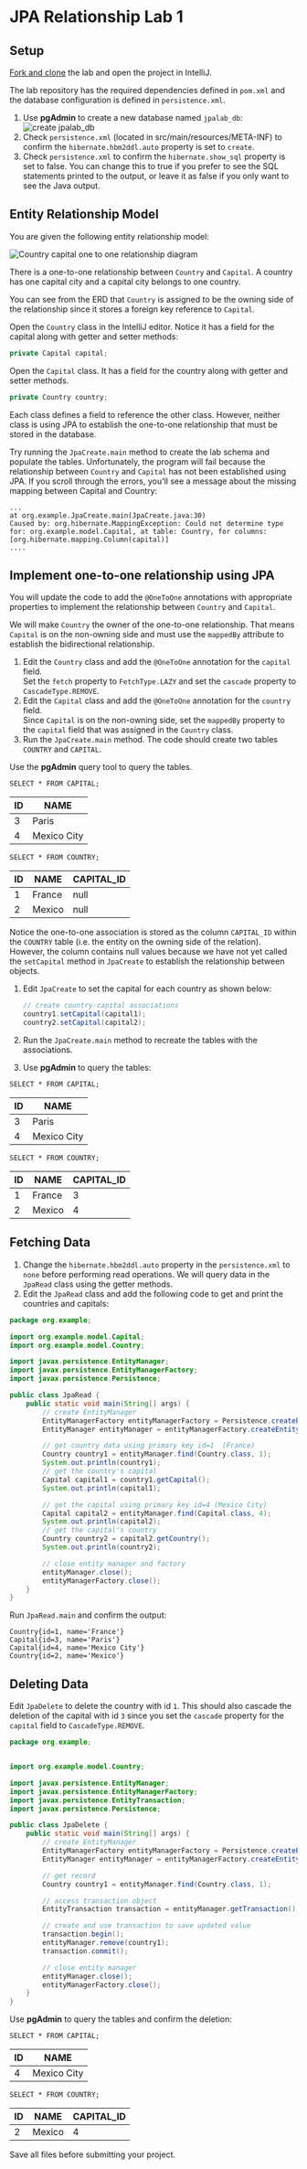 # JPA Relationship Lab 1

## Setup

[Fork and clone](https://github.com/learn-co-curriculum/java-mod-5-jpa-relationship-lab-1) the lab and open the project in IntelliJ.

The lab repository has the required dependencies defined in `pom.xml` 
and the database configuration is defined in  `persistence.xml`.

1. Use **pgAdmin** to create a new database named `jpalab_db`:   
   ![create jpalab_db](https://curriculum-content.s3.amazonaws.com/6036/java-mod-5-jpa-lab1/jpalab_db.png)
2. Check `persistence.xml` (located in src/main/resources/META-INF) to confirm the `hibernate.hbm2ddl.auto` property is set to `create`.
3. Check `persistence.xml` to confirm the `hibernate.show_sql` property is set to false.
   You can change this to true if you prefer to see the SQL statements printed to the output, or leave it as false if you only want to see the Java output.

## Entity Relationship Model

You are given the following entity relationship model:

![Country capital one to one relationship diagram](https://curriculum-content.s3.amazonaws.com/6036/java-mod-5-jpa/jpa_lab1_erd.png)

There is a one-to-one relationship between `Country` and `Capital`.
A country has one capital city and a capital city belongs to one country. 

You can see from the ERD that `Country` is assigned to be the owning side of the relationship
since it stores a foreign key reference to `Capital`.



Open the `Country` class in the IntelliJ editor.  Notice it has a field for the capital along with getter and setter methods:

```java
private Capital capital;
```

Open the `Capital` class.  It has a field for the country along with getter and setter methods.

```java
private Country country;
```

Each class defines a field to reference the other class.
However, neither class is using JPA to establish the one-to-one relationship that must
be stored in the database.  

Try running the `JpaCreate.main` method to create the lab schema and populate the tables. 
Unfortunately, the program will fail because the relationship
between `Country` and `Capital` has not been established using JPA.  If you scroll through the
errors, you'll see a message about the missing mapping between Capital and Country:  

```text
...
at org.example.JpaCreate.main(JpaCreate.java:30)
Caused by: org.hibernate.MappingException: Could not determine type for: org.example.model.Capital, at table: Country, for columns: [org.hibernate.mapping.Column(capital)]
....
```

## Implement one-to-one relationship using JPA

You will update the code to add the `@OneToOne` annotations with appropriate properties
to implement the relationship between `Country` and `Capital`.

We will make `Country` the owner of the one-to-one relationship.  That means `Capital`
is on the non-owning side and must use the `mappedBy` attribute to establish the bidirectional relationship.

1. Edit the `Country` class and add the `@OneToOne` annotation for the `capital` field.   
   Set the `fetch` property to `FetchType.LAZY` and set the `cascade` property to `CascadeType.REMOVE`.
2. Edit the `Capital` class and add the `@OneToOne` annotation for the `country` field.  
   Since `Capital` is on the non-owning side, set the `mappedBy` property to
   the `capital` field that was assigned in the `Country` class.
3. Run the `JpaCreate.main` method.  The code should create two tables `COUNTRY` and `CAPITAL`.
   
Use the **pgAdmin** query tool to query the tables.

`SELECT * FROM CAPITAL;`

| ID  | NAME        |
|-----|-------------|
| 3   | Paris       |
| 4   | Mexico City |


`SELECT * FROM COUNTRY;`

| ID  | NAME    | CAPITAL_ID |
|-----|---------|------------|
| 1   | France  | null       |
| 2   | Mexico  | null       |


Notice the one-to-one association is stored as the column `CAPITAL_ID` within the `COUNTRY` table
(i.e. the entity on the owning side of the relation).  However, the column contains null values
because we have not yet called the `setCapital` method in `JpaCreate` to establish the relationship
between objects.

1. Edit `JpaCreate` to set the capital for each country as shown below:  

   ```java
   // create country-capital associations
   country1.setCapital(capital1);
   country2.setCapital(capital2);
   ```

2. Run the `JpaCreate.main` method to recreate the tables with the associations. 

3. Use **pgAdmin** to query the tables:

`SELECT * FROM CAPITAL;`

| ID  | NAME        |
|-----|-------------|
| 3   | Paris       |
| 4   | Mexico City |


`SELECT * FROM COUNTRY;`

| ID  | NAME    | CAPITAL_ID |
|-----|---------|------------|
| 1   | France  | 3          |
| 2   | Mexico  | 4          |


## Fetching Data

1. Change the `hibernate.hbm2ddl.auto` property in the `persistence.xml` to `none`
   before performing read operations. We will query data in the `JpaRead` class using the getter methods.
2. Edit the `JpaRead` class and add the following code to get and print the countries and capitals:

```java
package org.example;

import org.example.model.Capital;
import org.example.model.Country;

import javax.persistence.EntityManager;
import javax.persistence.EntityManagerFactory;
import javax.persistence.Persistence;

public class JpaRead {
    public static void main(String[] args) {
        // create EntityManager
        EntityManagerFactory entityManagerFactory = Persistence.createEntityManagerFactory("example");
        EntityManager entityManager = entityManagerFactory.createEntityManager();

        // get country data using primary key id=1  (France)
        Country country1 = entityManager.find(Country.class, 1);
        System.out.println(country1);
        // get the country's capital
        Capital capital1 = country1.getCapital();
        System.out.println(capital1);

        // get the capital using primary key id=4 (Mexico City)
        Capital capital2 = entityManager.find(Capital.class, 4);
        System.out.println(capital2);
        // get the capital's country
        Country country2 = capital2.getCountry();
        System.out.println(country2);

        // close entity manager and factory
        entityManager.close();
        entityManagerFactory.close();
    }
}
```

Run `JpaRead.main` and confirm the output:

```text
Country{id=1, name='France'}
Capital{id=3, name='Paris'}
Capital{id=4, name='Mexico City'}
Country{id=2, name='Mexico'}
```
## Deleting Data

Edit `JpaDelete` to delete the country with id `1`.  This should also cascade the deletion of the capital with id `3`
since you set the `cascade` property for the `capital` field to `CascadeType.REMOVE`.

```java
package org.example;


import org.example.model.Country;

import javax.persistence.EntityManager;
import javax.persistence.EntityManagerFactory;
import javax.persistence.EntityTransaction;
import javax.persistence.Persistence;

public class JpaDelete {
    public static void main(String[] args) {
        // create EntityManager
        EntityManagerFactory entityManagerFactory = Persistence.createEntityManagerFactory("example");
        EntityManager entityManager = entityManagerFactory.createEntityManager();

        // get record
        Country country1 = entityManager.find(Country.class, 1);

        // access transaction object
        EntityTransaction transaction = entityManager.getTransaction();

        // create and use transaction to save updated value
        transaction.begin();
        entityManager.remove(country1);
        transaction.commit();

        // close entity manager
        entityManager.close();
        entityManagerFactory.close();
    }
}
```

Use **pgAdmin** to query the tables and confirm the deletion:

`SELECT * FROM CAPITAL;`

| ID  | NAME        |
|-----|-------------|
| 4   | Mexico City |


`SELECT * FROM COUNTRY;`

| ID  | NAME    | CAPITAL_ID |
|-----|---------|------------|
| 2   | Mexico  | 4          |


Save all files before submitting your project.